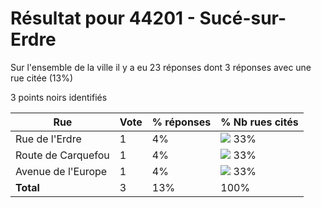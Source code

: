 # Résultat pour 44201 - Sucé-sur-Erdre

Sur l'ensemble de la ville il y a eu 23 réponses dont 3 réponses avec une rue citée (13%)

3 points noirs identifiés

| Rue | Vote | % réponses | % Nb rues cités|
|-----|------|------------|----------------|
| Rue de l'Erdre | 1 | 4% | <img src="../../img/bar_33.gif" />&nbsp;33%|
| Route de Carquefou | 1 | 4% | <img src="../../img/bar_33.gif" />&nbsp;33%|
| Avenue de l'Europe | 1 | 4% | <img src="../../img/bar_33.gif" />&nbsp;33%|
| **Total** | 3 | 13% | 100%|
